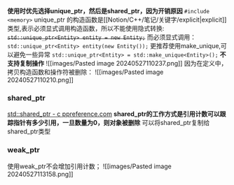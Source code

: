 **使用时优先选择unique_ptr，然后是shared_ptr，因为开销原因**
`#include <memory>`
unique_ptr 的构造函数是[[Notion/C++/笔记/关键字/explicit|explicit]]类型,表示必须显式调用构造函数，所以不能使用隐式转换:
~~`std::unique_ptr<Entity> entity = new Entity;`~~
而必须显式调用：
`std::unique_ptr<Entity> entity(new Entity());`
更推荐使用make_unique,可以避免一些异常
`std::unique_ptr<Entity> = std::make_unique<Entity>();` 
 **不支持复制操作**
![[images/Pasted image 20240527110237.png]]
因为在定义中，拷贝构造函数和操作符被删除：
![[images/Pasted image 20240527110210.png]]

### shared_ptr
[std::shared_ptr - c ppreference.com](https://zh.cppreference.com/w/cpp/memory/shared_ptr)
**shared_ptr的工作方式是引用计数可以跟踪指针有多少引用，一旦数量为0，则对象被删除**
可以将shared_ptr复制给shared_ptr类型
### weak_ptr
使用weak_ptr不会增加引用计数；
![[images/Pasted image 20240527113158.png]]
